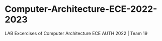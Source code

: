 # Computer-Architecture-ECE-2022-2023
LAB Excercises of Computer Architecture ECE AUTH 2022 | Team 19
